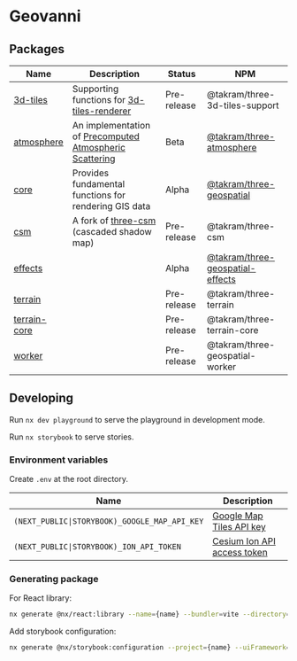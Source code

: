 # Geovanni

## Packages

<!-- prettier-ignore -->
| Name | Description | Status | NPM |
| -- | -- | -- | -- |
| [3d-tiles](packages/3d-tiles) | Supporting functions for [3d-tiles-renderer](https://github.com/NASA-AMMOS/3DTilesRendererJS) | Pre-release | @takram/three-3d-tiles-support |
| [atmosphere](packages/atmosphere) | An implementation of [Precomputed Atmospheric Scattering](https://ebruneton.github.io/precomputed_atmospheric_scattering/) | Beta | [@takram/three-atmosphere](https://www.npmjs.com/package/@takram/three-atmosphere) |
| [core](packages/core) | Provides fundamental functions for rendering GIS data | Alpha | [@takram/three-geospatial](https://www.npmjs.com/package/@takram/three-geospatial) |
| [csm](packages/csm) | A fork of [three-csm](https://github.com/StrandedKitty/three-csm) (cascaded shadow map) | Pre-release | @takram/three-csm |
| [effects](packages/effects) | | Alpha | [@takram/three-geospatial-effects](https://www.npmjs.com/package/@takram/three-geospatial-effects) |
| [terrain](packages/terrain) | | Pre-release | @takram/three-terrain |
| [terrain-core](packages/terrain-core) | | Pre-release | @takram/three-terrain-core |
| [worker](packages/worker) | | Pre-release | @takram/three-geospatial-worker |

## Developing

Run `nx dev playground` to serve the playground in development mode.

Run `nx storybook` to serve stories.

### Environment variables

Create `.env` at the root directory.

<!-- prettier-ignore -->
| Name | Description |
| -- | -- |
| `(NEXT_PUBLIC\|STORYBOOK)_GOOGLE_MAP_API_KEY` | [Google Map Tiles API key](https://developers.google.com/maps/documentation/tile/get-api-key) |
| `(NEXT_PUBLIC\|STORYBOOK)_ION_API_TOKEN` | [Cesium Ion API access token](https://cesium.com/learn/ion/cesium-ion-access-tokens/) |

### Generating package

For React library:

```sh
nx generate @nx/react:library --name={name} --bundler=vite --directory=packages/{name} --compiler=swc --importPath={package_name} --style=none --unitTestRunner=jest --no-interactive
```

Add storybook configuration:

```sh
nx generate @nx/storybook:configuration --project={name} --uiFramework=@storybook/react-vite --no-interactive
```

